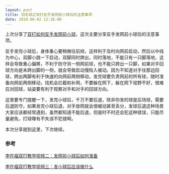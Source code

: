```yaml
---
layout: post
title: 羽毛球之双打反手发网前小球后的注意事项
date: 2018-06-02 12:36:00
---
```


上次分享了[双打如何反手发网前小球](http://reborncodinglife.com/2018/05/19/badminton-backhand-low-service-in-doubles/)，这次主要分享反手发网前小球后的注意事项。

反手发完小球后，身体重心要稍微往前倾，这样利于及时向网前启动，然后以中线为中心，双脚小跳一下启动，双脚同时跨出，同时落地，不能只有一只脚落地，这样会导致重心偏移，不利于防守另一侧网前球，也不能只跨出一只脚，如果对手回球方向是未跨出脚的一侧，就会导致启动慢陷入被动。因为不知道对手往那边回球，跨出两脚有利于快速的向网前两侧移动，发完球要负责网前的所有球，随时准备向网前两侧移动，找机会拦截和补网，不要躲在网下，躲在网下视野不好，很难应对回球，站姿要有利于观察对手和对手的回球方向。

这里要专门提醒一下，发完小球后，千万不要后退，除非你发的球是后场球，需要后退防守。如果发完小球后退，对手放网就会很被动甚至丢分，发球后退这种场景大家应该都经常遇到，虽然都知道不能后退，但是时不时还会犯这种错误，只能尽量避免，打球哪有不失误不犯错啊。

本次分享就到这里，下次继续。

### 参考

[李在福双打教学视频二：发网前小球后如何准备](https://v.qq.com/x/page/k0146nez0w0.html)

[李在福双打教学视频三：发小球后应该做什么](https://v.qq.com/x/page/s0148aaygqm.html)